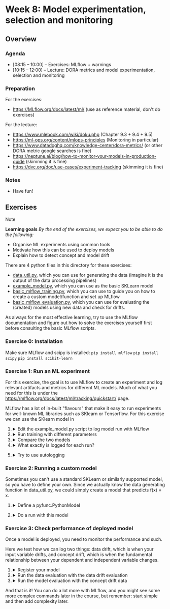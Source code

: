 # Week 8: Model experimentation, selection and monitoring


## Overview

### Agenda

 * [08:15 – 10:00] – Exercises: MLflow + warnings
 * [10:15 – 12:00] – Lecture: DORA metrics and model experimentation, selection and monitoring

### Preparation

For the exercises:

* https://MLflow.org/docs/latest/ml/ (use as reference material, don't do exercises)

For the lecture:

* https://www.mlebook.com/wiki/doku.php (Chapter 9.3 + 9.4 + 9.5)
* https://ml-ops.org/content/mlops-principles (Monitoring in particular)
* https://www.datadoghq.com/knowledge-center/dora-metrics/ (or other DORA metric google searches is fine)
* https://neptune.ai/blog/how-to-monitor-your-models-in-production-guide (skimming it is fine)
* https://dvc.org/doc/use-cases/experiment-tracking (skimming it is fine)


### Notes

* Have fun!

## Exercises

> [!NOTE]
> **Learning goals**
> <i>By the end of the exercises, we expect you to be able to do the following:</i>
> <ul>
> <li>Organise ML experiments using common tools</li>
> <li>Motivate how this can be used to deploy models</li>
> <li>Explain how to detect concept and model drift</li>
> </ul>

There are 4 python files in this directory for these exercises:
* [data_util.py](data_util.py), which you can use for generating the data (imagine it is the output of the data processing pipelines)
* [example_model.py](example_model.py), which you can use as the basic SKLearn model
* [basic_mlflow_training.py](basic_mlflow_training.py), which you can use to guide you on how to create a custom model/function and set up MLflow
* [basic_mlflow_evaluation.py](basic_mlflow_evaluation.py), which you can use for evaluating the (created) models using new data and check for drifts.

As always for the most effective learning, try to use the MLflow documentation and figure out how to solve the exercises yourself first before consulting the basic MLflow scripts.

### Exercise 0: Installation

Make sure MLflow and scipy is installed:
`pip install mlflow`
`pip install scipy`
`pip install scikit-learn`


### Exercise 1: Run an ML experiment

For this exercise, the goal is to use MLflow to create an experiment and log relevant artifacts and metrics for different ML models. Much of what you need for this is under the https://mlflow.org/docs/latest/ml/tracking/quickstart/ page.

MLflow has a lot of in-built "flavours" that make it easy to run experiments for well-known ML libraries such as SKlearn or Tensorflow. For this exercise we can use the SKlearn model in 


1. <details> <summary> Edit the example_model.py script to log model run with MLflow</summary>
   First <code>import mlflow</code>
   
   Then set the MLflow experiment via <code>mlflow.set_experiment("My experiment name")</code>
   
   Lastly start an MLflow run and log relevant things:
   ```python
   with mlflow.start_run():
       mlflow.log_params(params)
       mlflow.log_metric("mean_squared_error", mse)
       mlflow.sklearn.log_model(
         lr, registered_model_name="lasso_regression_model"
       )
   ```
   </details>
   
2. <details> <summary> Run training with different parameters</summary> 
   For example set alpha in params to 0.5.
   </details>

3. <details> <summary> Compare the two models </summary>
   This can be done via the printed output or via the mlflow ui.

   In the terminal run <code>mlflow ui</code>
   </details>

4. <details><summary>What exactly is logged for each run?</summary>
   Check the mlruns directory or through the UI under "artifacts"
  </details>

5. <details><summary>Try to use autologging</summary>
   Add <code>mlflow.autolog()</code> and remove other MLflow logging
  </details>

### Exercise 2: Running a custom model

Sometimes you can't use a standard SKLearn or similarly supported model, so you have to define your own. Since we actually know the data generating function in data_util.py, we could simply create a model that predicts f(x) = x.


1. <details><summary>Define a pyfunc.PythonModel</summary>
    Example:

    ```python
   import pandas as pd
   from typing import List, Dict
   from mlflow.pyfunc import PythonModel
   from mlflow.models import set_model


   class BasicModel(PythonModel):
      def linear(self, numbers):
         return [x for x in numbers]

      def predict(self, context, model_input) -> List[float]:
         if isinstance(model_input, pd.DataFrame):
               model_input = list(model_input.iloc[0].values())
         return self.linear(model_input)


   # This tells MLflow which object to use for inference
   set_model(BasicModel())
    ```
  </details>

2. <details><summary>Do a run with this model</summary>
    Skip the training step and replace the lr model with the basic model.
    
    Log the model with 
    ```python
    mlflow.pyfunc.log_model(
        python_model=lr,
        name="basic_linear_model",
    )
    ```
  </details>



### Exercise 3: Check performance of deployed model

Once a model is deployed, you need to monitor the performance and such.

Here we test how we can log two things: data drift, which is when your input variable drifts, and concept drift, which is when the fundamental relationship between your dependent and independent variable changes.

1. <details> <summary> Register your model </summary></details>
2. <details> <summary> Run the data evaluation with the data drift evaluation </summary></details>
3. <details> <summary> Run the model evaluation with the concept drift data </summary></details>


And that is it! You can do a lot more with MLflow, and you might see some more complex commands later in the course, but remember: start simple and then add complexity later.
